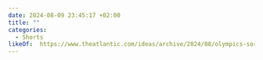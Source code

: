 ```yaml
---
date: 2024-08-09 23:45:17 +02:00
title: ""
categories:
  - Shorts
likeOf:  https://www.theatlantic.com/ideas/archive/2024/08/olympics-sore-losers/679390/
---
```

